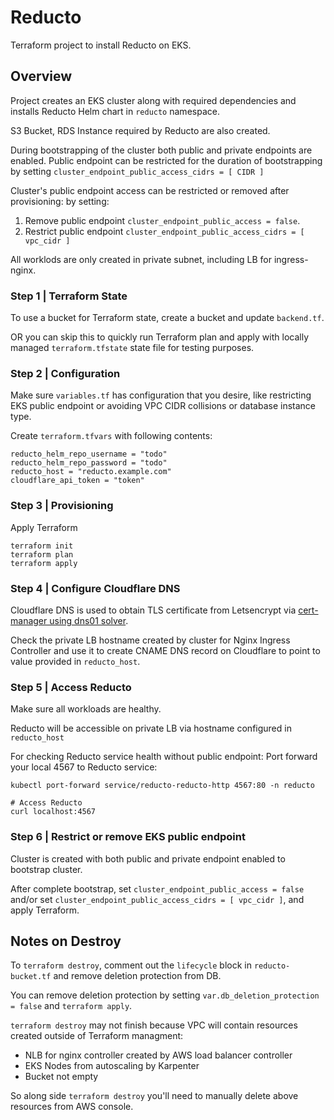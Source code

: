 # Reducto 

Terraform project to install Reducto on EKS.

## Overview

Project creates an EKS cluster along with required dependencies and installs Reducto Helm chart in `reducto` namespace.

S3 Bucket, RDS Instance required by Reducto are also created.

During bootstrapping of the cluster both public and private endpoints are enabled.
Public endpoint can be restricted for the duration of bootstrapping by setting `cluster_endpoint_public_access_cidrs = [ CIDR ]`

Cluster's public endpoint access can be restricted or removed after provisioning: 
by setting:
1. Remove public endpoint `cluster_endpoint_public_access = false`.
2. Restrict public endpoint `cluster_endpoint_public_access_cidrs = [ vpc_cidr ]`

All worklods are only created in private subnet, including LB for ingress-nginx.

### Step 1 | Terraform State

To use a bucket for Terraform state, create a bucket and update `backend.tf`.

OR you can skip this to quickly run Terraform plan and apply with locally managed `terraform.tfstate` state file for testing purposes.

### Step 2 | Configuration

Make sure `variables.tf` has configuration that you desire, like restricting EKS public endpoint or avoiding VPC CIDR collisions or database instance type.

Create `terraform.tfvars` with following contents:

```
reducto_helm_repo_username = "todo"
reducto_helm_repo_password = "todo"
reducto_host = "reducto.example.com"
cloudflare_api_token = "token"
```

### Step 3 | Provisioning

Apply Terraform

```
terraform init
terraform plan
terraform apply
```

### Step 4 | Configure Cloudflare DNS

Cloudflare DNS is used to obtain TLS certificate from Letsencrypt via [cert-manager using dns01 solver](https://cert-manager.io/docs/configuration/acme/dns01/cloudflare/).

Check the private LB hostname created by cluster for Nginx Ingress Controller and use it to create CNAME DNS record on Cloudflare to point to value provided in `reducto_host`.

### Step 5 | Access Reducto

Make sure all workloads are healthy.

Reducto will be accessible on private LB via hostname configured in `reducto_host`

For checking Reducto service health without public endpoint: Port forward your local 4567 to Reducto service:

```
kubectl port-forward service/reducto-reducto-http 4567:80 -n reducto

# Access Reducto
curl localhost:4567
```

### Step 6 | Restrict or remove EKS public endpoint

Cluster is created with both public and private endpoint enabled to bootstrap cluster. 

After complete bootstrap, set `cluster_endpoint_public_access = false` and/or set `cluster_endpoint_public_access_cidrs = [ vpc_cidr ]`, and apply Terraform.


## Notes on Destroy

To `terraform destroy`, comment out the `lifecycle` block in `reducto-bucket.tf` and remove deletion protection from DB.

You can remove deletion protection by setting `var.db_deletion_protection = false` and `terraform apply`.

`terraform destroy` may not finish because VPC will contain resources created outside of Terraform managment:
- NLB for nginx controller created by AWS load balancer controller
- EKS Nodes from autoscaling by Karpenter
- Bucket not empty

So along side `terraform destroy` you'll need to manually delete above resources from AWS console.
